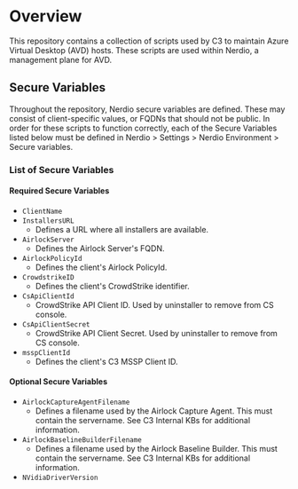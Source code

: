 # Overview

This repository contains a collection of scripts used by C3 to maintain Azure Virtual Desktop (AVD) hosts. These scripts are used within Nerdio, a management plane for AVD.

## Secure Variables

Throughout the repository, Nerdio secure variables are defined. These may consist of client-specific values, or FQDNs that should not be public. In order for these scripts to function correctly, each of the Secure Variables listed below must be defined in Nerdio > Settings > Nerdio Environment > Secure variables.

### List of Secure Variables

#### Required Secure Variables

- `ClientName`
- `InstallersURL`
  - Defines a URL where all installers are available.
- `AirlockServer`
  - Defines the Airlock Server's FQDN.
- `AirlockPolicyId`
  - Defines the client's Airlock PolicyId.
- `CrowdstrikeID`
  - Defines the client's CrowdStrike identifier.
- `CsApiClientId`
  - CrowdStrike API Client ID. Used by uninstaller to remove from CS console.
- `CsApiClientSecret`
  - CrowdStrike API Client Secret. Used by uninstaller to remove from CS console.
- `msspClientId`
  - Defines the client's C3 MSSP Client ID.

#### Optional Secure Variables

- `AirlockCaptureAgentFilename`
  - Defines a filename used by the Airlock Capture Agent. This must contain the servername. See C3 Internal KBs for additional information.
- `AirlockBaselineBuilderFilename`
  - Defines a filename used by the Airlock Baseline Builder. This must contain the servername. See C3 Internal KBs for additional information.
- `NVidiaDriverVersion`
